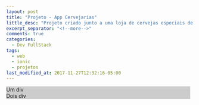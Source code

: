 ```yaml
---
layout: post
title: "Projeto - App Cervejarias"
little_desc: "Projeto criado junto a uma loja de cervejas especiais de Volta Redonda - RJ para servir"
excerpt_separator: "<!--more-->"
comments: true
categories:
  - Dev FullStack
tags:
  - web
  - ionic
  - projetos
last_modified_at: 2017-11-27T12:32:16-05:00
---
```


<div class="flex-row">
    <div class="flex-item" style="background:#CCC;margin-right:10px;">Um div</div>
    <div class="flex-item" style="background:#CCC;margin-right:10px;">Dois div</div>
</div>
